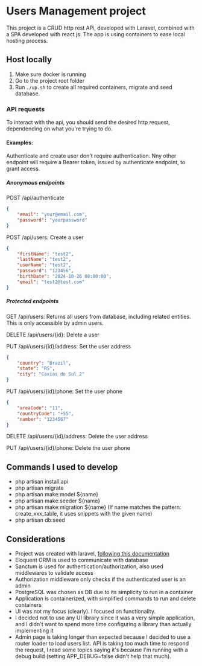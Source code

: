 # Users Management project

This project is a CRUD http rest APi, developed with Laravel, combined with a SPA developed with react js.
The app is using containers to ease local hosting process.

## Host locally

1. Make sure docker is running
2. Go to the project root folder
3. Run `./up.sh` to create all required containers, migrate and seed database.

### API requests

To interact with the api, you should send the desired http request, dependending on what you're trying to do.

#### Examples:
Authenticate and create user don't require authentication. 
Nny other endpoint will require a Bearer token, issued by authenticate endpoint, to grant access.

##### Anonymous endpoints

POST /api/authenticate
``` json
{
    "email": "your@email.com",
    "password": "yourpassword"
}
```

POST /api/users: Create a user
``` json
{
    "firstName": "test2",
    "lastName": "test2",
    "userName": "test2",
    "password": "123456",
    "birthDate": "2024-10-26 08:00:00",
    "email": "test2@test.com"
}
```
##### Protected endpoints

GET /api/users: Returns all users from database, including related entities. This is only accessible by admin users.

DELETE /api/users/{id}: Delete a user

PUT /api/users/{id}/address: Set the user address
``` json
{
    "country": "Brazil",
    "state": "RS",
    "city": "Caxias do Sul 2"
}
```

PUT /api/users/{id}/phone: Set the user phone
``` json
{
    "areaCode": "11",
    "countryCode": "+55",
    "number": "1234567"
}
```

DELETE /api/users/{id}/address: Delete the user address

PUT /api/users/{id}/phone: Delete the user phone

## Commands I used to develop

- php artisan install:api
- php artisan migrate
- php artisan make:model ${name}
- php artisan make:seeder ${name}
- php artisan make:migration ${name} (If name matches the pattern: create_xxx_table, it uses snippets with the given name)
- php artisan db:seed

## Considerations

- Project was created with laravel, [following this documentation](https://laravel.com/docs/11.x/installation#creating-an-application)
- Eloquent ORM is used to communicate with database
- Sanctum is used for authentication/authorization, also used middlewares to validate access
- Authorization middleware only checks if the authenticated user is an admin
- PostgreSQL was chosen as DB due to its simplicity to run in a container
- Application is containerized, with simplified commands to run and delete containers
- UI was not my focus (clearly). I focused on functionality.
- I decided not to use any UI library since it was a very simple application, and I didn't want to spend more time configuring a library than actually implementing it
- Admin page is taking longer than expected because I decided to use a router loader to load users list. API is taking too much time to respond the request, I read some topics saying it's because I'm running with a debug build (setting APP_DEBUG=false didn't help that much).